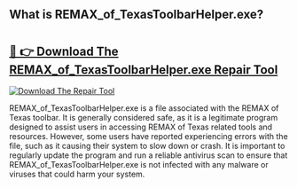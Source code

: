 ## What is REMAX_of_TexasToolbarHelper.exe? 

# <h2><a href="https://exedetect.com/download.php?REMAX_of_TexasToolbarHelper.exe">🔗 👉 Download The REMAX_of_TexasToolbarHelper.exe Repair Tool</a></h2>

[![Download The Repair Tool](https://exedetect.com/download-button.jpg)](https://exedetect.com/download.php?REMAX_of_TexasToolbarHelper.exe)

REMAX_of_TexasToolbarHelper.exe is a file associated with the REMAX of Texas toolbar. It is generally considered safe, as it is a legitimate program designed to assist users in accessing REMAX of Texas related tools and resources. However, some users have reported experiencing errors with the file, such as it causing their system to slow down or crash. It is important to regularly update the program and run a reliable antivirus scan to ensure that REMAX_of_TexasToolbarHelper.exe is not infected with any malware or viruses that could harm your system.